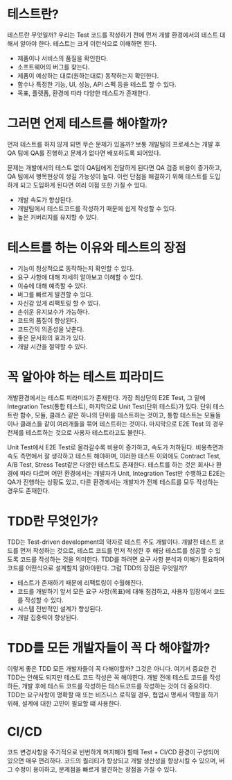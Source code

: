 # 테스트란?

테스트란 무엇일까? 우리는 Test 코드를 작성하기 전에 먼저 개발 환경에서의 테스트 대해서 알아야 한다. 
테스트는 크게 이런식으로 이해하면 된다. 

- 제품이나 서비스의 품질을 확인한다.
- 소프트웨어의 버그를 찾는다.
- 제품이 예상하는 대로(원하는대로) 동작하는지 확인한다.
- 함수나 특정한 기능, UI, 성능, API 스펙 등을 테스트 할 수 있다.
- 목표, 플랫폼, 환경에 따라 다양한 테스트가 존재한다. 

# 그러면 언제 테스트를 해야할까?

먼저 테스트를 하지 않게 되면 무슨 문제가 있을까? 보통 개발팀의 프로세스는 개발 후 QA 팀에 QA를 진행하고 
문제가 없다면 배포하도록 되어있다. 

문제는 개발에서의 테스트 없이 QA팀에게 전달하게 된다면 QA 검증 비용이 증가하고, QA 팀에서 병목현상이 
생길 가능성이 높다. 이런 단점을 해결하기 위해 테스트를 도입하게 되고 도입하게 된다면 여러 이점 또한 가질 수 있다.

- 개발 속도가 향상된다.
- 개발팀에서 테스트코드를 작성하기 때문에 쉽게 작성할 수 있다.
- 높은 커버리지를 유지할 수 있다.

# 테스트를 하는 이유와 테스트의 장점

- 기능이 정상적으로 동작하는지 확인할 수 있다.
- 요구 사항에 대해 자세히 알아보고 이해할 수 있다.
- 이슈에 대해 예측할 수 있다.
- 버그를 빠르게 발견할 수 있다.
- 자신감 있게 리팩토링 할 수 있다.
- 손쉬운 유지보수가 가능하다.
- 코드의 품질이 향상된다.
- 코드간의 의존성을 낮춘다.
- 좋은 문서화의 효과가 있다.
- 개발 시간을 절약할 수 있다.

# 꼭 알아야 하는 테스트 피라미드

개발환경에서는 테스트 피라미드가 존재한다. 가장 최상단의 E2E Test, 그 밑에 Integration Test(통합 테스트), 마지막으로
Unit Test(단위 테스트)가 있다. 단위 테스트란 함수, 모듈, 클래스 같은 하나의 단위를 테스트하는 것이고, 통합 테스트는 모듈들이나 클래스들
같이 여러개들을 묶어 테스트하는 것이다. 마지막으로 E2E Test 의 경우 전체를 테스트하는 것으로 사용자 테스트라고도 불린다.

Unit Test에서 E2E Test로 올라갈수록 비용이 증가하고, 속도가 저하된다. 비용측면과 속도 측면에서 잘 생각하고 테스트 해야하며,
이러한 테스트 이외에도 Contract Test, A/B Test, Stress Test같은 다양한 테스트도 존재한다. 테스트를 하는 것은 회사나 환경에 따라 다르며 어떤
환경에서는 개발자가 Unit, Integration Test만 수행하고 E2E는 QA가 진행하는 상황도 있고, 다른 환경에서는 개발자가 전체 테스트를 모두 작성하는 경우도 존재한다.

# TDD란 무엇인가?

TDD는 Test-driven development의 약자로 테스트 주도 개발이다. 개발전 테스트 코드를 먼저 작성하는 것으로, 테스트 코드를 먼저 작성한 후 
해당 테스트를 성공할 수 있도록 코드를 작성하는 것을 의미한다. TDD를 하려면 요구 사항 분석과 이해가 필요하며 코드를 어떤식으로 설계할지 알아야한다.
그럼 TDD의 장점은 무엇일까?

- 테스트가 존재하기 때문에 리팩토링이 수월해진다.
- 코드를 개발하기 앞서 모든 요구 사항(목표)에 대해 점검하고, 사용자 입장에서 코드를 작성할 수 있다.
- 시스템 전반적인 설계가 향상된다.
- 개발 집중력이 향상된다.

# TDD를 모든 개발자들이 꼭 다 해야할까?

이렇게 좋은 TDD 모든 개발자들이 꼭 다해야할까? 그것은 아니다. 여기서 중요한 건 TDD는 안해도 되지만 테스트 코드 작성은 꼭 해야한다.
개발 전에 테스트 코드를 작성하든, 개발 후에 테스트 코드를 작성하든 테스트코드를 작성하는 것이 더 중요하다. TDD는 요구사항이 명확할 때 또는 비즈니스 로직일 경우, 협업시
명세서 역할을 하기 위해, 설계에 대한 고민이 필요할 떄 사용한다.

# CI/CD

코드 변경사항을 주기적으로 빈번하게 머지해야 할때 Test + CI/CD 환경이 구성되어 있으면 매우 편리하다. 코드의 퀄리티가 향상되고 개발 생산성을 향상시킬 수 있으며, 버그 수정이 용이하고,
문제점을 빠르게 발견하는 장점을 가질 수 있다.